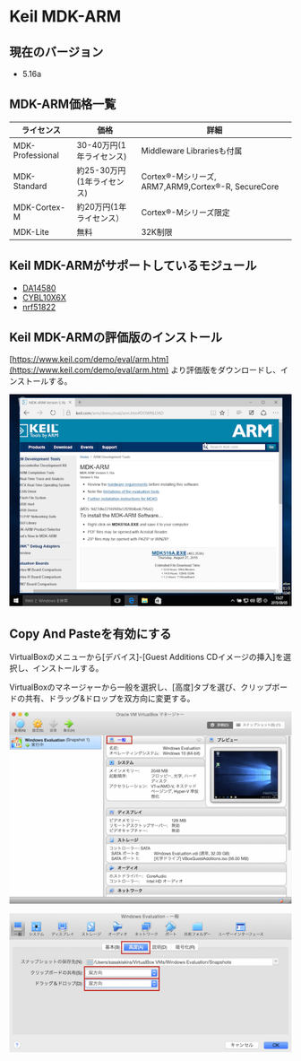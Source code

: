# Keil MDK-ARM

## 現在のバージョン

* 5.16a

## MDK-ARM価格一覧

| ライセンス | 価格 | 詳細 |
| -- | -- | -- |
| MDK-Professional | 30-40万円(1年ライセンス) | Middleware Librariesも付属 |
| MDK-Standard | 約25-30万円(1年ライセンス)| Cortex®-Mシリーズ, ARM7,ARM9,Cortex®-R, SecureCore　|
| MDK-Cortex-M | 約20万円(1年ライセンス）| Cortex®-Mシリーズ限定 |
| MDK-Lite | 無料| 32K制限 |

## Keil MDK-ARMがサポートしているモジュール

* [DA14580](http://www.keil.com/dd/chip/6853.htm)
* [CYBL10X6X](http://www.keil.com/dd/chips/cypress/arm.htm)
* [nrf51822](http://www.keil.com/dd/chips/nordic/arm.htm)

## Keil MDK-ARMの評価版のインストール

[https://www.keil.com/demo/eval/arm.htm](https://www.keil.com/demo/eval/arm.htm) より評価版をダウンロードし、インストールする。

![](mdk001.png)

## Copy And Pasteを有効にする

VirtualBoxのメニューから[デバイス]-[Guest Additions CDイメージの挿入]を選択し、インストールする。

VirtualBoxのマネージャーから一般を選択し、[高度]タブを選び、クリップボードの共有、ドラッグ&ドロップを双方向に変更する。

![](add001.png)

![](add002.png)
